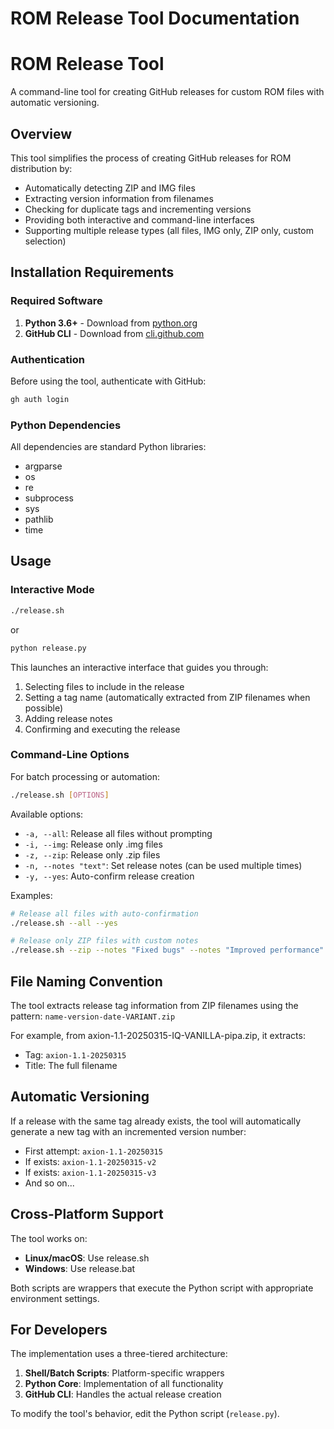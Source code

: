 # ROM Release Tool Documentation

# ROM Release Tool

A command-line tool for creating GitHub releases for custom ROM files with automatic versioning.

## Overview

This tool simplifies the process of creating GitHub releases for ROM distribution by:
- Automatically detecting ZIP and IMG files
- Extracting version information from filenames
- Checking for duplicate tags and incrementing versions
- Providing both interactive and command-line interfaces
- Supporting multiple release types (all files, IMG only, ZIP only, custom selection)

## Installation Requirements

### Required Software
1. **Python 3.6+** - Download from [python.org](https://www.python.org/downloads/)
2. **GitHub CLI** - Download from [cli.github.com](https://cli.github.com/)

### Authentication
Before using the tool, authenticate with GitHub:
```bash
gh auth login
```

### Python Dependencies
All dependencies are standard Python libraries:
- argparse
- os
- re
- subprocess
- sys
- pathlib
- time

## Usage

### Interactive Mode
```bash
./release.sh
```
or
```bash
python release.py
```

This launches an interactive interface that guides you through:
1. Selecting files to include in the release
2. Setting a tag name (automatically extracted from ZIP filenames when possible)
3. Adding release notes
4. Confirming and executing the release

### Command-Line Options

For batch processing or automation:

```bash
./release.sh [OPTIONS]
```

Available options:
- `-a, --all`: Release all files without prompting
- `-i, --img`: Release only .img files
- `-z, --zip`: Release only .zip files
- `-n, --notes "text"`: Set release notes (can be used multiple times)
- `-y, --yes`: Auto-confirm release creation

Examples:
```bash
# Release all files with auto-confirmation
./release.sh --all --yes

# Release only ZIP files with custom notes
./release.sh --zip --notes "Fixed bugs" --notes "Improved performance" --yes
```

## File Naming Convention

The tool extracts release tag information from ZIP filenames using the pattern:
`name-version-date-VARIANT.zip`

For example, from axion-1.1-20250315-IQ-VANILLA-pipa.zip, it extracts:
- Tag: `axion-1.1-20250315`
- Title: The full filename

## Automatic Versioning

If a release with the same tag already exists, the tool will automatically generate a new tag with an incremented version number:
- First attempt: `axion-1.1-20250315`
- If exists: `axion-1.1-20250315-v2`
- If exists: `axion-1.1-20250315-v3`
- And so on...

## Cross-Platform Support

The tool works on:
- **Linux/macOS**: Use release.sh
- **Windows**: Use release.bat

Both scripts are wrappers that execute the Python script with appropriate environment settings.

## For Developers

The implementation uses a three-tiered architecture:
1. **Shell/Batch Scripts**: Platform-specific wrappers
2. **Python Core**: Implementation of all functionality
3. **GitHub CLI**: Handles the actual release creation

To modify the tool's behavior, edit the Python script (`release.py`).